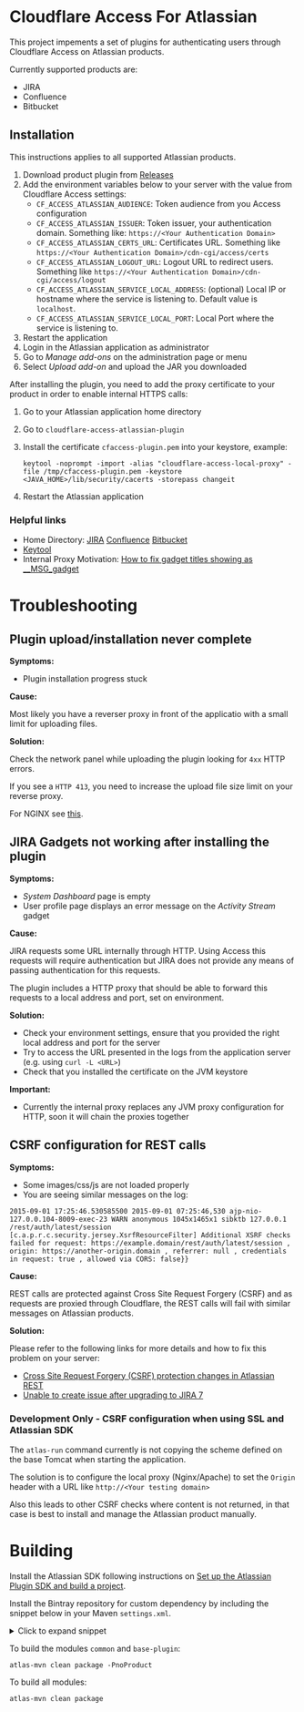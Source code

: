 # Cloudflare Access For Atlassian

This project impements a set of plugins for authenticating users through Cloudflare Access on Atlassian products.

Currently supported products are:
- JIRA
- Confluence
- Bitbucket

## Installation

This instructions applies to all supported Atlassian products.

1. Download product plugin from [Releases](https://github.com/cloudflare/cloudflare-access-for-atlassian/releases)
1. Add the environment variables below to your server with the value from Cloudflare Access settings:
    - `CF_ACCESS_ATLASSIAN_AUDIENCE`: Token audience from you Access configuration
    - `CF_ACCESS_ATLASSIAN_ISSUER`: Token issuer, your authentication domain. Something like: `https://<Your Authentication Domain>`
    - `CF_ACCESS_ATLASSIAN_CERTS_URL`: Certificates URL. Something like `https://<Your Authentication Domain>/cdn-cgi/access/certs`
    - `CF_ACCESS_ATLASSIAN_LOGOUT_URL`: Logout URL to redirect users. Something like `https://<Your Authentication Domain>/cdn-cgi/access/logout`
    - `CF_ACCESS_ATLASSIAN_SERVICE_LOCAL_ADDRESS`: (optional) Local IP or hostname where the service is listening to. Default value is `localhost`.
    - `CF_ACCESS_ATLASSIAN_SERVICE_LOCAL_PORT`: Local Port where the service is listening to.
1. Restart the application
1. Login in the Atlassian application as administrator
1. Go to *Manage add-ons* on the administration page or menu
1. Select *Upload add-on* and upload the JAR you downloaded

After installing the plugin, you need to add the proxy certificate to your product in order to enable internal HTTPS calls:

1. Go to your Atlassian application home directory
1. Go to `cloudflare-access-atlassian-plugin`
1. Install the certificate `cfaccess-plugin.pem` into your keystore, example:  

    ```
    keytool -noprompt -import -alias "cloudflare-access-local-proxy" -file /tmp/cfaccess-plugin.pem -keystore <JAVA_HOME>/lib/security/cacerts -storepass changeit        
    ```

1. Restart the Atlassian application

### Helpful links

- Home Directory: [JIRA](https://confluence.atlassian.com/adminjiraserver073/jira-application-home-directory-861253888.html) [Confluence](https://confluence.atlassian.com/doc/confluence-home-and-other-important-directories-590259707.html) [Bitbucket](https://confluence.atlassian.com/bitbucketserver/bitbucket-server-home-directory-776640890.html)
- [Keytool](https://docs.oracle.com/javase/8/docs/technotes/tools/unix/keytool.html)
- Internal Proxy Motivation: [How to fix gadget titles showing as __MSG_gadget](https://confluence.atlassian.com/jirakb/how-to-fix-gadget-titles-showing-as-__msg_gadget-813697086.html)


# Troubleshooting

## Plugin upload/installation never complete

**Symptoms:**

- Plugin installation progress stuck

**Cause:**

Most likely you have a reverser proxy in front of the applicatio with a small limit for 
uploading files.

**Solution:**

Check the network panel while uploading the plugin looking for `4xx` HTTP errors. 

If you see a `HTTP 413`, you need to increase the upload file size limit on your reverse proxy.

For NGINX see [this](https://www.cyberciti.biz/faq/linux-unix-bsd-nginx-413-request-entity-too-large/). 

## JIRA Gadgets not working after installing the plugin

**Symptoms:**

- *System Dashboard* page is empty
- User profile page displays an error message on the *Activity Stream* gadget

**Cause:**

JIRA requests some URL internally through HTTP. Using Access this requests will require authentication but JIRA does not provide any means of passing authentication for this requests.

The plugin includes a HTTP proxy that should be able to forward this requests to a local address and port, set on environment.

**Solution:**

- Check your environment settings, ensure that you provided the right local address and port for the server
- Try to access the URL presented in the logs from the application server (e.g. using `curl -L <URL>`)
- Check that you installed the certificate on the JVM keystore

**Important:**

- Currently the internal proxy replaces any JVM proxy configuration for HTTP, soon it will chain the proxies together

## CSRF configuration for REST calls

**Symptoms:**

- Some images/css/js are not loaded properly
- You are seeing similar messages on the log:

```
2015-09-01 17:25:46.530585500 2015-09-01 07:25:46,530 ajp-nio-127.0.0.104-8009-exec-23 WARN anonymous 1045x1465x1 sibktb 127.0.0.1 /rest/auth/latest/session [c.a.p.r.c.security.jersey.XsrfResourceFilter] Additional XSRF checks failed for request: https://example.domain/rest/auth/latest/session , origin: https://another-origin.domain , referrer: null , credentials in request: true , allowed via CORS: false}}
```
**Cause:**

REST calls are protected against Cross Site Request Forgery (CSRF) and as requests are proxied through Cloudflare, the REST calls will fail with similar messages on Atlassian products.

**Solution:**

Please refer to the following links for more details and how to fix this problem on your server:

- [Cross Site Request Forgery (CSRF) protection changes in Atlassian REST](https://confluence.atlassian.com/kb/cross-site-request-forgery-csrf-protection-changes-in-atlassian-rest-779294918.html)
- [Unable to create issue after upgrading to JIRA 7](https://confluence.atlassian.com/jirakb/unable-to-create-issue-after-upgrading-to-jira-7-815588418.html)

### Development Only - CSRF configuration when using SSL and Atlassian SDK

The `atlas-run` command currently is not copying the scheme defined on the base Tomcat when starting the application.

The solution is to configure the local proxy (Nginx/Apache) to set the `Origin` header with a URL like `http://<Your testing domain>` 

Also this leads to other CSRF checks where content is not returned, in that case is best to install and manage the Atlassian product manually.

# Building


Install the Atlassian SDK following instructions on [Set up the Atlassian Plugin SDK and build a project](https://developer.atlassian.com/server/framework/atlassian-sdk/set-up-the-atlassian-plugin-sdk-and-build-a-project/).
 
Install the Bintray repository for custom dependency by including the snippet below in your Maven `settings.xml`.

<details><summary>Click to expand snippet</summary>
<p>

```
<?xml version="1.0" encoding="UTF-8" ?>
<settings xsi:schemaLocation='http://maven.apache.org/SETTINGS/1.0.0 http://maven.apache.org/xsd/settings-1.0.0.xsd'
          xmlns='http://maven.apache.org/SETTINGS/1.0.0' xmlns:xsi='http://www.w3.org/2001/XMLSchema-instance'>
    <!-- ... -->
    <profiles>
        <profile>
            <repositories>
                <repository>
                    <snapshots>
                        <enabled>false</enabled>
                    </snapshots>
                    <id>bintray-felipebn-maven</id>
                    <name>bintray</name>
                    <url>https://dl.bintray.com/felipebn/maven</url>
                </repository>
            </repositories>
            <pluginRepositories>
                <pluginRepository>
                    <snapshots>
                        <enabled>false</enabled>
                    </snapshots>
                    <id>bintray-felipebn-maven</id>
                    <name>bintray-plugins</name>
                    <url>https://dl.bintray.com/felipebn/maven</url>
                </pluginRepository>
            </pluginRepositories>
            <id>bintray</id>
        </profile>
    </profiles>
    <activeProfiles>
        <activeProfile>bintray</activeProfile>
    </activeProfiles>
    <!-- ... -->
</settings>
```

</p>
</details>


To build the modules `common` and `base-plugin`:

```
atlas-mvn clean package -PnoProduct
```

To build all modules:

```
atlas-mvn clean package
```

